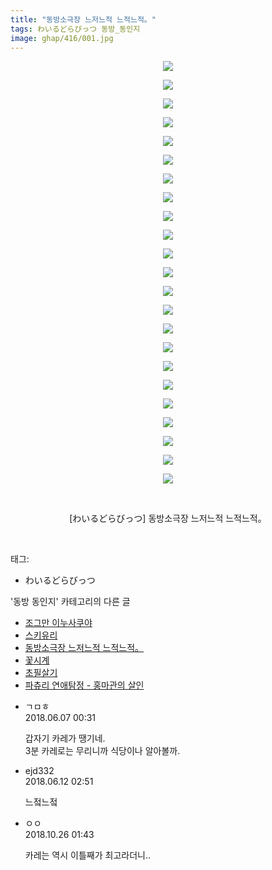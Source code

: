 ```yaml
---
title: "동방소극장 느저느적 느적느적。"
tags: わいるどらびっつ 동방_동인지
image: ghap/416/001.jpg
---
```

<div class="article">
<p style="text-align: center; clear: none; float: none;"><img src="{{ site.nasurl }}/ghap/416/001.jpg"/></p>
<p style="text-align: center; clear: none; float: none;"><img src="{{ site.nasurl }}/ghap/416/002.jpg"/></p>
<p style="text-align: center; clear: none; float: none;"><img src="{{ site.nasurl }}/ghap/416/003.jpg"/></p>
<p style="text-align: center; clear: none; float: none;"><img src="{{ site.nasurl }}/ghap/416/004.jpg"/></p>
<p style="text-align: center; clear: none; float: none;"><img src="{{ site.nasurl }}/ghap/416/005.jpg"/></p>
<p style="text-align: center; clear: none; float: none;"><img src="{{ site.nasurl }}/ghap/416/006.jpg"/></p>
<p style="text-align: center; clear: none; float: none;"><img src="{{ site.nasurl }}/ghap/416/007.jpg"/></p>
<p style="text-align: center; clear: none; float: none;"><img src="{{ site.nasurl }}/ghap/416/008.jpg"/></p>
<p style="text-align: center; clear: none; float: none;"><img src="{{ site.nasurl }}/ghap/416/009.jpg"/></p>
<p style="text-align: center; clear: none; float: none;"><img src="{{ site.nasurl }}/ghap/416/010.jpg"/></p>
<p style="text-align: center; clear: none; float: none;"><img src="{{ site.nasurl }}/ghap/416/011.jpg"/></p>
<p style="text-align: center; clear: none; float: none;"><img src="{{ site.nasurl }}/ghap/416/012.jpg"/></p>
<p style="text-align: center; clear: none; float: none;"><img src="{{ site.nasurl }}/ghap/416/013.jpg"/></p>
<p style="text-align: center; clear: none; float: none;"><img src="{{ site.nasurl }}/ghap/416/014.jpg"/></p>
<p style="text-align: center; clear: none; float: none;"><img src="{{ site.nasurl }}/ghap/416/015.jpg"/></p>
<p style="text-align: center; clear: none; float: none;"><img src="{{ site.nasurl }}/ghap/416/016.jpg"/></p>
<p style="text-align: center; clear: none; float: none;"><img src="{{ site.nasurl }}/ghap/416/017.jpg"/></p>
<p style="text-align: center; clear: none; float: none;"><img src="{{ site.nasurl }}/ghap/416/018.jpg"/></p>
<p style="text-align: center; clear: none; float: none;"><img src="{{ site.nasurl }}/ghap/416/019.jpg"/></p>
<p style="text-align: center; clear: none; float: none;"><img src="{{ site.nasurl }}/ghap/416/020.jpg"/></p>
<p style="text-align: center; clear: none; float: none;"><img src="{{ site.nasurl }}/ghap/416/021.jpg"/></p>
<p style="text-align: center; clear: none; float: none;"><img src="{{ site.nasurl }}/ghap/416/022.jpg"/></p>
<p style="text-align: center; clear: none; float: none;"><img src="{{ site.nasurl }}/ghap/416/023.jpg"/></p>
<p style="text-align: center; clear: none; float: none;"><br/></p>
<p style="text-align: center; clear: none; float: none;">[わいるどらびっつ] 동방소극장 느저느적 느적느적。</p>
<p><br/></p>
</div><div class="tagTrail">
<p>태그: </p>
<ul>
<li>わいるどらびっつ</li>
</ul>
</div><div class="another">
<p>'동방 동인지' 카테고리의 다른 글</p>
<ul>
<li><a href="/2016-06-21-ghap_418">조그만 이누사쿠야</a></li>
<li><a href="/2016-06-21-ghap_417">스키유리</a></li>
<li><a href="/2016-06-21-ghap_416">동방소극장 느저느적 느적느적。</a></li>
<li><a href="/2016-06-21-ghap_415">꽃시계</a></li>
<li><a href="/2016-06-21-ghap_413">초필살기</a></li>
<li><a href="/2016-06-21-ghap_412">파츄리 연애탐정 - 홍마관의 살인</a></li>
</ul>
</div><div class="cb_module cb_fluid">
<div class="cb_wrt cb_profile">
<div class="comment">
<ul>
<li class="cb_thumb_off" id="comment15267435">
<div class="cb_comment_area">
<div class="cb_info_area">
<div class="cb_section">
<span class="cb_nick_name">ㄱㅁㅎ</span>
</div>
<div class="cb_section">
<span class="cb_date">2018.06.07 00:31 </span>
</div>
</div>
<div class="cb_dsc_comment">
<p class="cb_dsc">
											갑자기 카레가 땡기네.<br/>
3분 카레로는 무리니까 식당이나 알아볼까.
										</p>
</div>
</div></li>
<li class="cb_thumb_off" id="comment15269534">
<div class="cb_comment_area">
<div class="cb_info_area">
<div class="cb_section">
<span class="cb_nick_name">ejd332</span>
</div>
<div class="cb_section">
<span class="cb_date">2018.06.12 02:51 </span>
</div>
</div>
<div class="cb_dsc_comment">
<p class="cb_dsc">
											느젘느젘
										</p>
</div>
</div></li>
<li class="cb_thumb_off" id="comment15362734">
<div class="cb_comment_area">
<div class="cb_info_area">
<div class="cb_section">
<span class="cb_nick_name">ㅇㅇ</span>
</div>
<div class="cb_section">
<span class="cb_date">2018.10.26 01:43 </span>
</div>
</div>
<div class="cb_dsc_comment">
<p class="cb_dsc">
											카레는 역시 이틀째가 최고라더니..
										</p>
</div>
</div></li>
</ul>
</div>
</div><!-- commentList close -->
</div>
